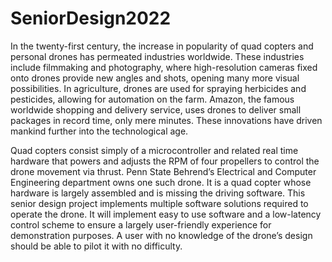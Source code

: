 # SeniorDesign2022
In the twenty-first century, the increase in popularity of quad copters and personal drones has permeated industries worldwide. These industries include filmmaking and photography, where high-resolution cameras fixed onto drones provide new angles and shots, opening many more visual possibilities. In agriculture, drones are used for spraying herbicides and pesticides, allowing for automation on the farm. Amazon, the famous worldwide shopping and delivery service, uses drones to deliver small packages in record time, only mere minutes. These innovations have driven mankind further into the technological age.  

Quad copters consist simply of a microcontroller and related real time hardware that powers and adjusts the RPM of four propellers to control the drone movement via thrust. Penn State Behrend’s Electrical and Computer Engineering department owns one such drone. It is a quad copter whose hardware is largely assembled and is missing the driving software. This senior design project implements multiple software solutions required to operate the drone. It will implement easy to use software and a low-latency control scheme to ensure a largely user-friendly experience for demonstration purposes. A user with no knowledge of the drone’s design should be able to pilot it with no difficulty.
